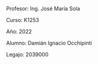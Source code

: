 Profesor: Ing. José María Sola

Curso: K1253

Año: 2022

Alumno: Damián Ignacio Occhipinti

Legajo: 2039000

